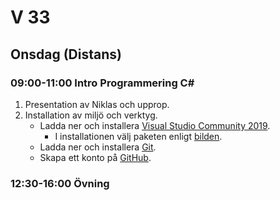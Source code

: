 # V 33

## Onsdag (Distans)

### 09:00-11:00 Intro Programmering C#
1. Presentation av Niklas och upprop.
2. Installation av miljö och verktyg.
   * Ladda ner och installera [Visual Studio Community 2019](https://visualstudio.microsoft.com/thank-you-downloading-visual-studio/?sku=Community&rel=16).
      - I installationen välj paketen enligt [bilden](./img/Selecitons.png).
   * Ladda ner och installera [Git](https://git-scm.com/download/win).
   * Skapa ett konto på [GitHub](https://github.com/).

### 12:30-16:00 Övning
